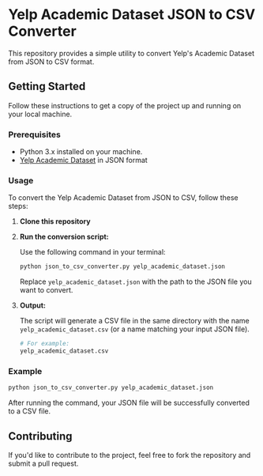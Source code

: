 
# Yelp Academic Dataset JSON to CSV Converter

This repository provides a simple utility to convert Yelp's Academic Dataset from JSON to CSV format. 

## Getting Started

Follow these instructions to get a copy of the project up and running on your local machine.

### Prerequisites

- Python 3.x installed on your machine.
- [Yelp Academic Dataset](https://www.yelp.com/dataset/documentation/main) in JSON format

### Usage

To convert the Yelp Academic Dataset from JSON to CSV, follow these steps:

1. **Clone this repository**

2. **Run the conversion script:**

   Use the following command in your terminal:

   ```bash
   python json_to_csv_converter.py yelp_academic_dataset.json
   ```

   Replace `yelp_academic_dataset.json` with the path to the JSON file you want to convert.

3. **Output:**

   The script will generate a CSV file in the same directory with the name `yelp_academic_dataset.csv` (or a name matching your input JSON file).

   ```bash
   # For example:
   yelp_academic_dataset.csv
   ```

### Example

```bash
python json_to_csv_converter.py yelp_academic_dataset.json
```

After running the command, your JSON file will be successfully converted to a CSV file.

## Contributing

If you'd like to contribute to the project, feel free to fork the repository and submit a pull request.

